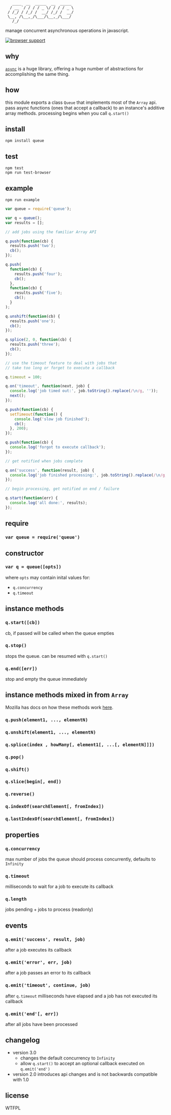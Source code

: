 ```
   ____  __  _____  __  _____ 
  / __ `/ / / / _ \/ / / / _ \
 / /_/ / /_/ /  __/ /_/ /  __/
 \__, /\__,_/\___/\__,_/\___/ 
   /_/                        
```
manage concurrent asynchronous operations in javascript.

[![browser support](http://ci.testling.com/jessetane/queue.png)](http://ci.testling.com/jessetane/queue)

## why
[`async`](https://github.com/caolan/async) is a huge library, offering a huge number of abstractions for accomplishing the same thing.

## how
this module exports a class `Queue` that implements most of the `Array` api. pass async functions (ones that accept a callback) to an instance's additive array methods. processing begins when you call `q.start()`

## install
`npm install queue`  

## test
`npm test`  
`npm run test-browser`

## example
`npm run example`
``` javascript
var queue = require('queue');

var q = queue();
var results = [];

// add jobs using the familiar Array API

q.push(function(cb) {
  results.push('two');
  cb();
});

q.push(
  function(cb) {
    results.push('four');
    cb();
  },
  function(cb) {
    results.push('five');
    cb();
  }
);

q.unshift(function(cb) {
  results.push('one');
  cb();
});

q.splice(2, 0, function(cb) {
  results.push('three');
  cb();
});

// use the timeout feature to deal with jobs that 
// take too long or forget to execute a callback

q.timeout = 100;

q.on('timeout', function(next, job) {
  console.log('job timed out:', job.toString().replace(/\n/g, ''));
  next();
});

q.push(function(cb) {
  setTimeout(function() {
    console.log('slow job finished');
    cb();
  }, 200);
});

q.push(function(cb) {
  console.log('forgot to execute callback');
});

// get notified when jobs complete

q.on('success', function(result, job) {
  console.log('job finished processing:', job.toString().replace(/\n/g, ''));
});

// begin processing, get notified on end / failure

q.start(function(err) {
  console.log('all done:', results);
});
```

## require
### `var queue = require('queue')`

## constructor
### `var q = queue([opts])`
where `opts` may contain inital values for:
* `q.concurrency`
* `q.timeout`

## instance methods
### `q.start([cb])`
cb, if passed will be called when the queue empties

### `q.stop()`
stops the queue. can be resumed with `q.start()`

### `q.end([err])`
stop and empty the queue immediately

## instance methods mixed in from `Array`
Mozilla has docs on how these methods work [here](https://developer.mozilla.org/en-US/docs/Web/JavaScript/Reference/Global_Objects/Array).
### `q.push(element1, ..., elementN)`  
### `q.unshift(element1, ..., elementN)`  
### `q.splice(index , howMany[, element1[, ...[, elementN]]])`  
### `q.pop()`  
### `q.shift()`  
### `q.slice(begin[, end])`  
### `q.reverse()`  
### `q.indexOf(searchElement[, fromIndex])`  
### `q.lastIndexOf(searchElement[, fromIndex])`  

## properties
### `q.concurrency`
max number of jobs the queue should process concurrently, defaults to `Infinity`

### `q.timeout`
milliseconds to wait for a job to execute its callback

### `q.length`
jobs pending + jobs to process (readonly)

## events

### `q.emit('success', result, job)`
after a job executes its callback

### `q.emit('error', err, job)`
after a job passes an error to its callback

### `q.emit('timeout', continue, job)`
after `q.timeout` milliseconds have elapsed and a job has not executed its callback

### `q.emit('end'[, err])`
after all jobs have been processed

## changelog
* version 3.0 
  * changes the default concurrency to `Infinity`
  * allow `q.start()` to accept an optional callback executed on `q.emit('end')`
* version 2.0 introduces api changes and is not backwards compatible with 1.0

## license
WTFPL
